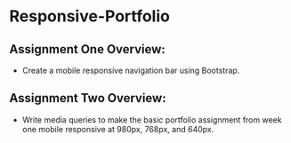 # Responsive-Portfolio

## Assignment One Overview: 
* Create a mobile responsive navigation bar using Bootstrap. 

## Assignment Two Overview: 
* Write media queries to make the basic portfolio assignment from week one mobile responsive at 980px, 768px, and 640px. 
   



